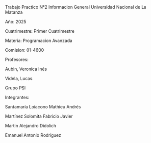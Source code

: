 Trabajo Practico N°2 
Informacion General
Universidad Nacional de La Matanza

Año: 2025

Cuatrimestre: Primer Cuatrimestre

Materia: Programacion Avanzada

Comision: 01-4600

Profesores:

Aubin, Veronica Inés

Videla, Lucas

Grupo PSI

Integrantes:

Santamaría Loiacono Mathieu Andrés

Martínez Solomita Fabricio Javier

Martin Alejandro Didolich

Emanuel Antonio Rodríguez
